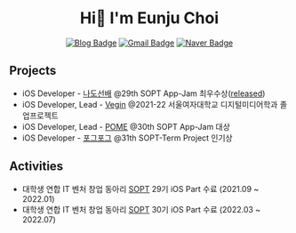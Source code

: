 <h1 align="center"> Hi👋 I'm Eunju Choi </h1>

<div align="center">

[![Blog Badge](https://img.shields.io/badge/Blog-624ea6?style=flat-square&logo=GitHub&logoColor=white)](https://janechoi.tistory.com/)
[![Gmail Badge](https://img.shields.io/badge/Gmail-d14836?style=flat-square&logo=Gmail&logoColor=white&link=mailto:doublev1029@gmail.com)](mailto:doublev1029@gmail.com)
[![Naver Badge](https://img.shields.io/badge/Naver-03C75A?style=flat-square&logo=Naver&logoColor=white&link=mailto:eunjuzzoo@naver.com)](mailto:eunjuzzoo@naver.com)
  
</div>

<h2>Projects</h2>

- iOS Developer - [나도선배](https://github.com/TeamNado-Sunbae/NadoSunbae-iOS) @29th SOPT App-Jam 최우수상([released](https://apps.apple.com/kr/app/%EB%82%98%EB%8F%84%EC%84%A0%EB%B0%B0/id1605763068))
- iOS Developer, Lead - [Vegin](https://github.com/Team-Vegin/Vegin-iOS) @2021-22 서울여자대학교 디지털미디어학과 졸업프로젝트
- iOS Developer, Lead - [POME](https://github.com/TeamPOME/POME-iOS) @30th SOPT App-Jam 대상
- iOS Developer - [포그포그](https://github.com/TeamFogFog/FogFog-iOS) @31th SOPT-Term Project 인기상
<h2>Activities</h2>

- 대학생 연합 IT 벤처 창업 동아리 [SOPT](https://www.sopt.org/) 29기 iOS Part 수료 (2021.09 ~ 2022.01)
- 대학생 연합 IT 벤처 창업 동아리 [SOPT](https://www.sopt.org/) 30기 iOS Part 수료 (2022.03 ~ 2022.07)
